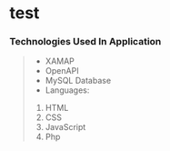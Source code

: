 # test

### Technologies Used In Application
>- XAMAP
>- OpenAPI
>- MySQL Database 
>- Languages: 
>1. HTML
>2. CSS
>3. JavaScript 
>4. Php
